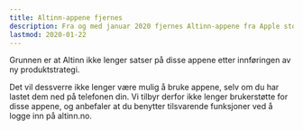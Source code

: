 ```yaml
---
title: Altinn-appene fjernes
description: Fra og med januar 2020 fjernes Altinn-appene fra Apple store og Play store.
lastmod: 2020-01-22
---
```


Grunnen er at Altinn ikke lenger satser på disse appene etter innføringen av ny produktstrategi.

Det vil dessverre ikke lenger være mulig å bruke appene, selv om du har lastet dem ned på telefonen din.
Vi tilbyr derfor ikke lenger brukerstøtte for disse appene, og anbefaler at du benytter tilsvarende funksjoner ved å logge inn på altinn.no.